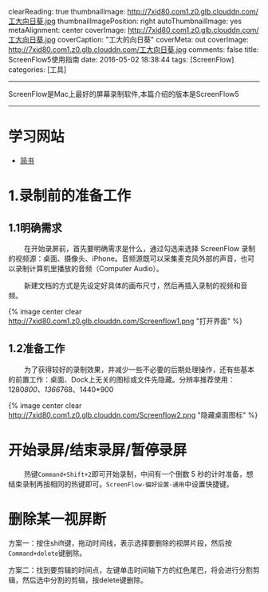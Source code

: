 clearReading: true
thumbnailImage: http://7xid80.com1.z0.glb.clouddn.com/工大向日葵.jpg
thumbnailImagePosition: right
autoThumbnailImage: yes
metaAlignment: center
coverImage: http://7xid80.com1.z0.glb.clouddn.com/工大向日葵.jpg
coverCaption: "工大的向日葵"
coverMeta: out
coverImage: http://7xid80.com1.z0.glb.clouddn.com/工大向日葵.jpg
comments: false
title: ScreenFlow5使用指南
date: 2016-05-02 18:38:44
tags: [ScreenFlow]
categories: [工具]

---
ScreenFlow是Mac上最好的屏幕录制软件,本篇介绍的版本是ScreenFlow5
<!-- more -->
***
# 学习网站

 * [简书](http://www.jianshu.com/p/c4d29b02a56c)

# 1.录制前的准备工作

## 1.1明确需求
&nbsp;&nbsp;&nbsp;&nbsp;&nbsp;&nbsp;&nbsp;&nbsp;在开始录屏前，首先要明确需求是什么，通过勾选来选择 ScreenFlow 录制的视频源：桌面、摄像头、iPhone。音频源既可以采集麦克风外部的声音，也可以录制计算机里播放的音频（Computer Audio）。

&nbsp;&nbsp;&nbsp;&nbsp;&nbsp;&nbsp;&nbsp;&nbsp;新建文档的方式是先设定好具体的画布尺寸，然后再插入录制的视频和音频。

{% image  center clear  http://7xid80.com1.z0.glb.clouddn.com/Screenflow1.png "打开界面" %}
## 1.2准备工作
&nbsp;&nbsp;&nbsp;&nbsp;&nbsp;&nbsp;&nbsp;&nbsp;为了获得较好的录制效果，并减少一些不必要的后期处理操作，还有些基本的前置工作：桌面、Dock上无关的图标或文件先隐藏。分辨率推荐使用：1280*800、1366*768、1440*900

{% image  center clear  http://7xid80.com1.z0.glb.clouddn.com/Screenflow2.png "隐藏桌面图标" %}


# 开始录屏/结束录屏/暂停录屏

&nbsp;&nbsp;&nbsp;&nbsp;&nbsp;&nbsp;&nbsp;&nbsp;热键`Command+Shift+2`即可开始录制，中间有一个倒数 5 秒的计时准备，想结束录制再按相同的热键即可。`ScreenFlow-偏好设置-通用`中设置快捷键。

# 删除某一视屏断

方案一：按住shift键，拖动时间线，表示选择要删除的视屏片段，然后按`Command+delete`键删除。

方案二：找到要剪辑的时间点，左键单击时间轴下方的红色尾巴，将会进行分割剪辑，然后选中分割的剪辑，按delete键删除。


